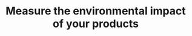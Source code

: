 ---
layout: best-practice
title: "Measure the environmental impact of your products"
order: 20
icon: /assets/climate-icons/Icon-Building.svg
number: "01"

section: Embed Sustainability Into Your Rituals
chapter-tag: embed-rituals

previous-page: embed-sustainability
next-page: choose-the-right-metrics

description: "Guide to Reducing Product Emissions: Mastering Value Chain and Lifecycle Analysis"

matter: |
  Understanding the source of your product emissions is important to prioritize the most effective pathway to reduce emissions. It will also help you realize the impact of digital technologies to your operation’s overall carbon footprint. Since most emissions from digital products originate from your [supply chain (scope 3)](https://ghgprotocol.org/blog/you-too-can-master-value-chain-emissions), measuring them can be challenging, as you depend on suppliers to provide this information and data points. 

  Nonetheless, as you cannot improve what you cannot measure, your journey towards sustainability must commence here to create a more impactful, deliberate, and effective action plan.

do: |
  - Connect with the right people: It could be your ESG team, sustainable leaders internally, facility manager or external providers such as consulting firms with some experience in carbon accounting
  
  - Quantify your product’s value chain (scope 1, 2 and 3) carbon emissions and perform a cradle-to-grave lifecycle analysis on your product (or even better “cradle-to-cradle” if relevant)
  
  - Include impacts from cloud services, devices, networks, and data centers across their life cycle (manufacturing, distribution, usage, to end of life)
  
  - [Choose the right metrics](choose-the-right-metrics) and make sure you can measure them fairly quickly to begin assessing improvements
  
  - Identify measurement frequency and who’s leading the effort
  
  - Pinpoint cost savings and top-of-funnel opportunities that can be achieved and how that directly translates into emissions reduction opportunities
  
  - Make "Sustainability part of product success criteria" rather than a separate metric to track. (see [Set environmental OKRs (Objectives and Key Results)](set-environmental-okrs) to know more)

  - Identify someone in your team to represent environmental aspects/concerns of your product during standup meetings.

  - Repeat annually or in line with your business development strategy

success: |
  - Collective efforts to gauge and reduce ecological
  footprints

  - Cross-departmental participation in green
  initiatives

consider: |
  As a product leader, it's important to recognize that you can [Influence your value chain and partners](influence-your-value-chain) beyond the digital realm, [Influence and collaborate with internal stakeholders](influence-and-collaborate-with-stakeholders), so that it becomes easier to [Prioritize Climate Initiatives](prioritize-climate-initiatives). 

  As an example, if shipping emissions are a big chunk of the emissions profile of your e-commerce business, you could lower emissions by reducing the return rate of your physical product (by helping users buy the right product, at the right size, colour, specs, etc.) and by partnering with sustainable, electric local shipping companies. In 2024, around [20% of items purchased online are returned](https://www.mailmodo.com/guides/ecommerce-return-statistics/) (this rate goes beyond 50% in the clothing industry!). Global returning costs are estimated at over $100 billion. A simple back of the envelope calculation shows that for a company with $10M in annual revenue, reducing the return rate from 20% to 10% would save approximately $450,000 in revenue and remove 8t of CO2 emissions from shipping and packaging waste.
---